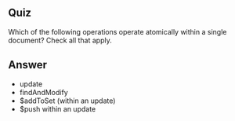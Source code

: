 ## Quiz

Which of the following operations operate atomically within a single document? Check all that apply.

## Answer

- update
- findAndModify
- $addToSet (within an update)
- $push within an update




